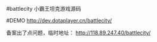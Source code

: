 #battlecity
小霸王坦克游戏源码

#DEMO
http://dev.dotaplayer.cn/battlecity/

备案出了点问题，临时地址： http://118.89.247.40/battlecity/